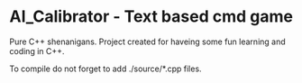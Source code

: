 # AI_Calibrator - Text based cmd game
Pure C++ shenanigans.
Project created for haveing some fun learning and coding in C++.

To compile do not forget to add ./source/*.cpp files.
